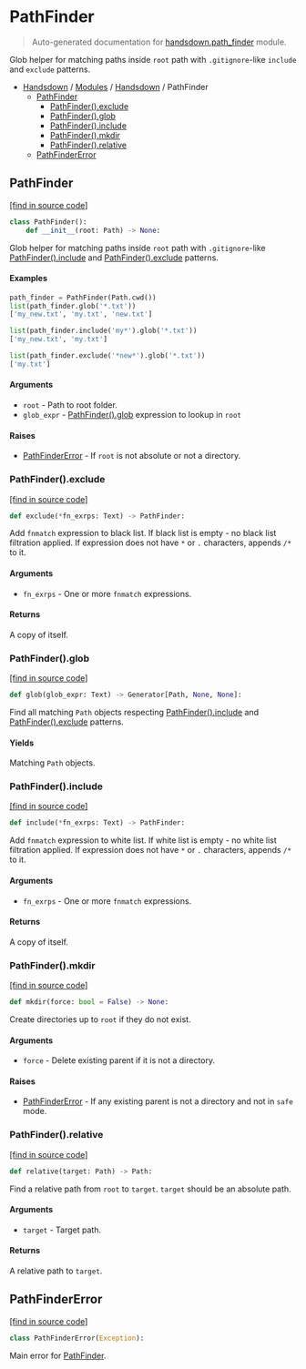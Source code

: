 # PathFinder

> Auto-generated documentation for [handsdown.path_finder](https://github.com/vemel/handsdown/blob/master/handsdown/path_finder.py) module.

Glob helper for matching paths inside `root` path with `.gitignore`-like
`include` and `exclude` patterns.

- [Handsdown](../README.md#-handsdown---python-documentation-generator) / [Modules](../MODULES.md#modules) / [Handsdown](index.md#handsdown) / PathFinder
    - [PathFinder](#pathfinder)
        - [PathFinder().exclude](#pathfinderexclude)
        - [PathFinder().glob](#pathfinderglob)
        - [PathFinder().include](#pathfinderinclude)
        - [PathFinder().mkdir](#pathfindermkdir)
        - [PathFinder().relative](#pathfinderrelative)
    - [PathFinderError](#pathfindererror)

## PathFinder

[[find in source code]](https://github.com/vemel/handsdown/blob/master/handsdown/path_finder.py#L20)

```python
class PathFinder():
    def __init__(root: Path) -> None:
```

Glob helper for matching paths inside `root` path with `.gitignore`-like
[PathFinder().include](#pathfinderinclude) and [PathFinder().exclude](#pathfinderexclude) patterns.

#### Examples

```python
path_finder = PathFinder(Path.cwd())
list(path_finder.glob('*.txt'))
['my_new.txt', 'my.txt', 'new.txt']

list(path_finder.include('my*').glob('*.txt'))
['my_new.txt', 'my.txt']

list(path_finder.exclude('*new*').glob('*.txt'))
['my.txt']
```

#### Arguments

- `root` - Path to root folder.
- `glob_expr` - [PathFinder().glob](#pathfinderglob) expression to lookup in `root`

#### Raises

- [PathFinderError](#pathfindererror) - If `root` is not absolute or not a directory.

### PathFinder().exclude

[[find in source code]](https://github.com/vemel/handsdown/blob/master/handsdown/path_finder.py#L87)

```python
def exclude(*fn_exrps: Text) -> PathFinder:
```

Add `fnmatch` expression to black list.
If black list is empty - no black list filtration applied.
If expression does not have `*` or `.` characters, appends `/*` to it.

#### Arguments

- `fn_exrps` - One or more `fnmatch` expressions.

#### Returns

A copy of itself.

### PathFinder().glob

[[find in source code]](https://github.com/vemel/handsdown/blob/master/handsdown/path_finder.py#L132)

```python
def glob(glob_expr: Text) -> Generator[Path, None, None]:
```

Find all matching `Path` objects respecting [PathFinder().include](#pathfinderinclude) and
[PathFinder().exclude](#pathfinderexclude) patterns.

#### Yields

Matching `Path` objects.

### PathFinder().include

[[find in source code]](https://github.com/vemel/handsdown/blob/master/handsdown/path_finder.py#L66)

```python
def include(*fn_exrps: Text) -> PathFinder:
```

Add `fnmatch` expression to white list.
If white list is empty - no white list filtration applied.
If expression does not have `*` or `.` characters, appends `/*` to it.

#### Arguments

- `fn_exrps` - One or more `fnmatch` expressions.

#### Returns

A copy of itself.

### PathFinder().mkdir

[[find in source code]](https://github.com/vemel/handsdown/blob/master/handsdown/path_finder.py#L179)

```python
def mkdir(force: bool = False) -> None:
```

Create directories up to `root` if they do not exist.

#### Arguments

- `force` - Delete existing parent if it is not a directory.

#### Raises

- [PathFinderError](#pathfindererror) - If any existing parent is not a directory and not in `safe` mode.

### PathFinder().relative

[[find in source code]](https://github.com/vemel/handsdown/blob/master/handsdown/path_finder.py#L150)

```python
def relative(target: Path) -> Path:
```

Find a relative path from `root` to `target`.
`target` should be an absolute path.

#### Arguments

- `target` - Target path.

#### Returns

A relative path to `target`.

## PathFinderError

[[find in source code]](https://github.com/vemel/handsdown/blob/master/handsdown/path_finder.py#L14)

```python
class PathFinderError(Exception):
```

Main error for [PathFinder](#pathfinder).
